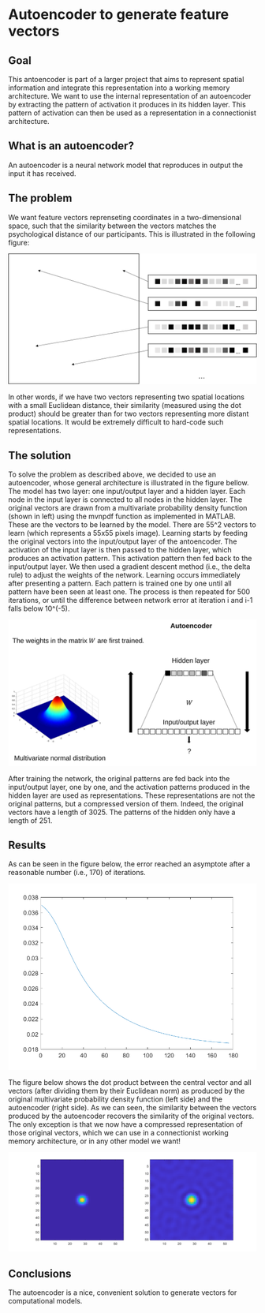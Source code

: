 # Autoencoder to generate feature vectors

## Goal

This antoencoder is part of a larger project that aims to represent spatial information and integrate this representation into a working memory architecture.
We want to use the internal representation of an autoencoder by extracting the pattern of activation it produces in its hidden layer. This pattern of activation can then be used as a representation in a connectionist architecture.

## What is an autoencoder?

An autoencoder is a neural network model that reproduces in output the input it has received.

## The problem

We want feature vectors reprenseting coordinates in a two-dimensional space, such that the similarity between the vectors matches the psychological distance of our participants. This is illustrated in the following figure:

![](img/problem.svg)

In other words, if we have two vectors representing two spatial locations with a small Euclidean distance, their similarity (measured using the dot product) should be greater than for two vectors representing more distant spatial locations. It would be extremely difficult to hard-code such representations.

## The solution

To solve the problem as described above, we decided to use an autoencoder, whose general architecture is illustrated in the figure bellow. The model has two layer: one input/output layer and a hidden layer. Each node in the input layer is connected to all nodes in the hidden layer.
The original vectors are drawn from a multivariate probability density function (shown in left) using the mvnpdf function as implemented in MATLAB. These are the vectors to be learned by the model. There are 55^2 vectors to learn (which represents a 55x55 pixels image).
Learning starts by feeding the original vectors into the input/output layer of the antoencoder. The activation of the input layer is then passed to the hidden layer, which produces an activation pattern. This activation pattern then fed back to the input/output layer. We then used a gradient descent method (i.e., the delta rule) to adjust the weights of the network. Learning occurs immediately after presenting a pattern. Each pattern is trained one by one until all pattern have been seen at least one. The process is then repeated for 500 iterations, or until the difference between network error at iteration i and i-1 falls below 10^(-5).

![](img/architecture.svg)

After training the network, the original patterns are fed back into the input/output layer, one by one, and the activation patterns produced in the hidden layer are used as representations. These representations are not the original patterns, but a compressed version of them. Indeed, the original vectors have a length of 3025. The patterns of the hidden only have a length of 251.

## Results

As can be seen in the figure below, the error reached an asymptote after a reasonable number (i.e., 170) of iterations. 

![](img/error.png)

The figure below shows the dot product between the central vector and all vectors (after dividing them by their Euclidean norm) as produced by the original multivariate probability density function (left side) and the autoencoder (right side). As we can seen, the similarity between the vectors produced by the autoencoder recovers the similarity of the original vectors. The only exception is that we now have a compressed representation of those original vectors, which we can use in a connectionist working memory architecture, or in any other model we want!

![](img/pattern.png)

## Conclusions

The autoencoder is a nice, convenient solution to generate vectors for computational models.